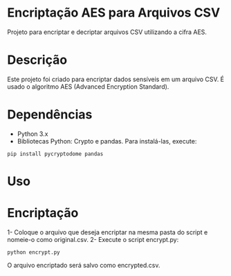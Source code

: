 # Encriptação AES para Arquivos CSV

Projeto para encriptar e decriptar arquivos CSV utilizando a cifra AES.

# Descrição

Este projeto foi criado para encriptar dados sensíveis em um arquivo CSV. É usado o algoritmo AES (Advanced Encryption Standard).

# Dependências

 - Python 3.x
 - Bibliotecas Python: Crypto e pandas. Para instalá-las, execute:
```
pip install pycryptodome pandas
```
# Uso

# Encriptação

1- Coloque o arquivo que deseja encriptar na mesma pasta do script e nomeie-o como original.csv.
2- Execute o script encrypt.py:
```
python encrypt.py
```
O arquivo encriptado será salvo como encrypted.csv.
